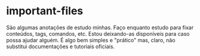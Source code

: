 # important-files

São algumas anotações de estudo minhas. 
Faço enquanto estudo para fixar conteúdos, tags, comandos, etc.
Estou deixando-as disponíveis para caso possa ajudar alguém. 
É algo bem simples e "prático" mas, claro, não substitui documentações e tutoriais oficiais.
